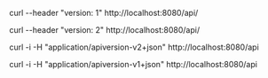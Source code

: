 curl --header "version: 1" http://localhost:8080/api/

curl --header "version: 2" http://localhost:8080/api/


curl -i -H "application/apiversion-v2+json" http://localhost:8080/api

curl -i -H "application/apiversion-v1+json" http://localhost:8080/api


